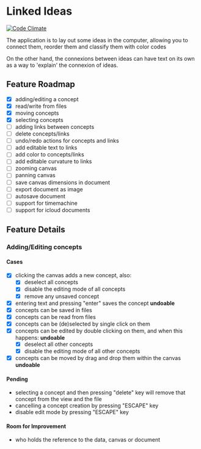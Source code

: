 # Linked Ideas

[![Code Climate](https://codeclimate.com/github/fespinoza/linked-ideas-osx/badges/gpa.svg)](https://codeclimate.com/github/fespinoza/linked-ideas-osx)

The application is to lay out some ideas in the computer, allowing you to
connect them, reorder them and classify them with color codes

On the other hand, the connexions between ideas can have text on its own as a
way to 'explain' the connexion of ideas.

## Feature Roadmap

- [x] adding/editing a concept
- [x] read/write from files
- [x] moving concepts
- [x] selecting concepts
- [ ] adding links between concepts
- [ ] delete concepts/links
- [ ] undo/redo actions for concepts and links
- [ ] add editable text to links
- [ ] add color to concepts/links
- [ ] add editable curvature to links
- [ ] zooming canvas
- [ ] panning canvas
- [ ] save canvas dimensions in document
- [ ] export document as image
- [ ] autosave document
- [ ] support for timemachine
- [ ] support for icloud documents

## Feature Details

### Adding/Editing concepts

#### Cases

- [x] clicking the canvas adds a new concept, also:
  - [x] deselect all concepts
  - [x] disable the editing mode of all concepts
  - [x] remove any unsaved concept
- [x] entering text and pressing "enter" saves the concept **undoable**
- [x] concepts can be saved in files
- [x] concepts can be read from files
- [x] concepts can be (de)selected by single click on them
- [x] concepts can be edited by double clicking on them, and when this happens: **undoable**
  - [x] deselect all other concepts
  - [x] disable the editing mode of all other concepts
- [x] concepts can be moved by drag and drop them within the canvas **undoable**

#### Pending

- selecting a concept and then pressing "delete" key will remove that concept
  from the view and the file
- cancelling a concept creation by pressing "ESCAPE" key
- disable edit mode by pressing "ESCAPE" key

#### Room for Improvement

- who holds the reference to the data, canvas or document
